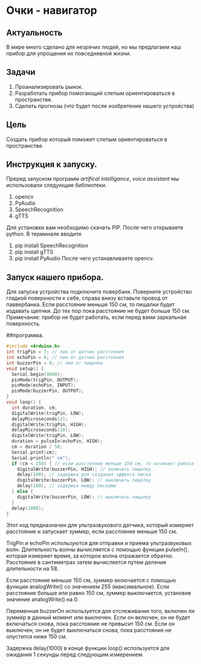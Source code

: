 # Очки - навигатор
## Актуальность
В мире много сделано для незрячих людей, но мы предлагаем наш прибор для упрощения их повседневной жизни.

## Задачи
1) Проанализировать рынок.
2) Разработать прибор помогающий слепым ориентироваться в пространстве.
3) Сделать прогнозы (что будет после изобретение нашего устройства)

## Цель

Создать прибор который поможет слепым ориентироваться в пространстве. 


## Инструкция к запуску.

Преред запуском программ  *artifical intelligance*, *voice assistant* мы использовали следующие библиотеки.
1) opencv
2) PyAudio
3) SpeechRecognition
4) gTTS

Для установки вам необходимо скачать PIP. После чего открываете python. В терминале вводите
1) pip install SpeechRecognition
2) pip install gTTS
3) pip install PyAudio
После чего устанавливаете opencv.

## Запуск нашего прибора.
Для запуска устройства подключите повербанк. Поверните устройство гладкой поверхности к себе, справа внизу вставьте провод от паввербанка. 
Если расстояние меньше 150 см, то пищалки будет издавать щелчки. До тех пор пока расстояние не будет больше 150 см.
Примечание: прибор не будет работать, если перед вами заркальная поверхность.

##программа.
```c++
#include <Arduino.h>
int trigPin = 7; // пин от датчик расстояния 
int echoPin = 6; // пин от датчик расстояния 
int buzzerPin = 8; // пин от пищалки
void setup() {
  Serial.begin(9600);
  pinMode(trigPin, OUTPUT);
  pinMode(echoPin, INPUT);
  pinMode(buzzerPin, OUTPUT); 
}
void loop() {
  int duration, cm;
  digitalWrite(trigPin, LOW);
  delayMicroseconds(2);
  digitalWrite(trigPin, HIGH);
  delayMicroseconds(10);
  digitalWrite(trigPin, LOW);
  duration = pulseIn(echoPin, HIGH);
  cm = duration / 58;
  Serial.print(cm);
  Serial.println(" cm");
  if (cm < 150) { // если расстояние меньше 150 см, то начинает работать пищалка
    digitalWrite(buzzerPin, HIGH); // включить пищалку
    delay(100); // задержка для создания эффекта писка
    digitalWrite(buzzerPin, LOW); // выключить пищалку
    delay(100); // задержка между писками
  } else {
    digitalWrite(buzzerPin, LOW); // выключить пищалку
  }
  delay(1000);
}
```
Этот код предназначен для ультразвукового датчика, который измеряет расстояние и запускает зуммер, если расстояние меньше 150 см. 

TrigPin и echoPin используются для отправки и приема ультразвуковых волн. Длительность волны вычисляется с помощью функции pulseIn(), которая измеряет время, за которое волна отражается обратно. Расстояние в сантиметрах затем вычисляется путем деления длительности на 58.

Если расстояние меньше 150 см, зуммер включается с помощью функции analogWrite() со значением 255 (максимальное). Если расстояние больше или равно 150 см, зуммер выключается, установив значение analogWrite() на 0.

Переменная buzzerOn используется для отслеживания того, включен ли зуммер в данный момент или выключен. Если он включен, он не будет включаться снова, пока расстояние не превысит 150 см. Если он выключен, он не будет выключаться снова, пока расстояние не опустится ниже 150 см.

Задержка delay(1000) в конце функции loop() используется для ожидания 1 секунды перед следующим измерением.
